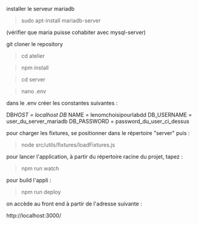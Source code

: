 installer le serveur mariadb

> sudo apt-install mariadb-server

(vérifier que maria puisse cohabiter avec mysql-server)

git cloner le repository

> cd atelier

> npm install

> cd server

> nano .env

dans le .env créer les constantes suivantes :

DB*HOST = localhost
DB* NAME = lenomchoisipourlabdd
DB_USERNAME = user_du_server_mariadb
DB_PASSWORD = password_du_user_ci_dessus

pour charger les fixtures, se positionner dans le répertoire "server" puis :

> node src/utils/fixtures/loadFixtures.js

pour lancer l'application, à partir du répertoire racine du projet, tapez :

> npm run watch

pour build l'appli :

> npm run deploy

on accède au front end à partir de l'adresse suivante :

http://localhost:3000/
